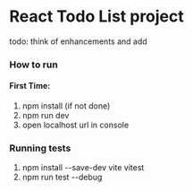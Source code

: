 # React Todo List project

todo: think of enhancements and add

### How to run
#### First Time:
1. npm install (if not done)
2. npm run dev
3. open localhost url in console


### Running tests
1. npm install --save-dev vite vitest
2. npm run test --debug


